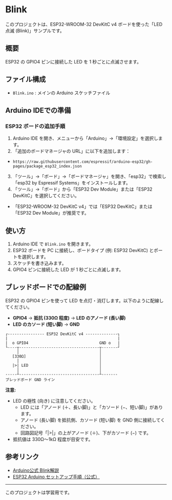 # Blink


このプロジェクトは、ESP32-WROOM-32 DevKitC v4 ボードを使った「LED 点滅 (Blink)」サンプルです。


## 概要


ESP32 の GPIO4 ピンに接続した LED を 1 秒ごとに点滅させます。


## ファイル構成

- `Blink.ino` : メインの Arduino スケッチファイル



## Arduino IDEでの準備

### ESP32 ボードの追加手順

1. Arduino IDE を開き、メニューから「Arduino」→「環境設定」を選択します。
2. 「追加のボードマネージャの URL」に以下を追加します：
  - `https://raw.githubusercontent.com/espressif/arduino-esp32/gh-pages/package_esp32_index.json`
3. 「ツール」→「ボード」→「ボードマネージャ」を開き、「esp32」で検索し「esp32 by Espressif Systems」をインストールします。
4. 「ツール」→「ボード」から「ESP32 Dev Module」または「ESP32 DevKitC」を選択してください。
  - 「ESP32-WROOM-32 DevKitC v4」では「ESP32 DevKitC」または「ESP32 Dev Module」が推奨です。


## 使い方

1. Arduino IDE で `Blink.ino` を開きます。
2. ESP32 ボードを PC に接続し、ボードタイプ (例: ESP32 DevKitC) とポートを選択します。
3. スケッチを書き込みます。
4. GPIO4 ピンに接続した LED が 1 秒ごとに点滅します。


## ブレッドボードでの配線例

ESP32 の GPIO4 ピンを使って LED を点灯・消灯します。以下のように配線してください。

- **GPIO4** → **抵抗 (330Ω 程度)** → **LED のアノード (長い脚)**
- **LED のカソード (短い脚)** → **GND**


```text
┌---------------- ESP32 DevKitC v4 --------------┐
|                                                |
|  o GPIO4                               GND o   |
└----┬-----------------------------------┬-------┘
     │                                   │
   [330Ω]                                │
     │                                   │
   |>| LED                               │
     │                                   │
-----┴-----------------------------------┴-------
ブレッドボード GND ライン
```


**注意:**
- LED の極性 (向き) に注意してください。
  - LED には「アノード (＋、長い脚)」と「カソード (−、短い脚)」があります。
  - アノード (長い脚) を抵抗側、カソード (短い脚) を GND 側に接続してください。
  - 回路図記号「|>|」の上がアノード (＋)、下がカソード (−) です。
- 抵抗値は 330Ω〜1kΩ 程度が目安です。



## 参考リンク

- [Arduino公式 Blink解説](https://docs.arduino.cc/built-in-examples/basics/Blink/)
- [ESP32 Arduino セットアップ手順（公式）](https://docs.espressif.com/projects/arduino-esp32/ja/latest/installing.html)

---



このプロジェクトは学習用です。